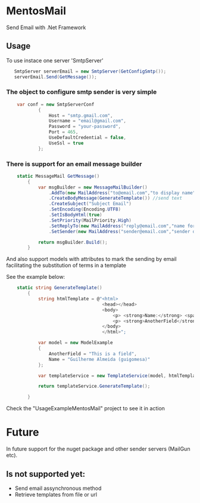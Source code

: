 # MentosMail
Send Email with .Net Framework


## Usage

To use instace one server 'SmtpServer'

``` csharp
   SmtpServer serverEmail = new SmtpServer(GetConfigSmtp());
   serverEmail.Send(GetMessage());
```

### The object to configure smtp sender is very simple

``` csharp
    var conf = new SmtpServerConf
            {
                Host = "smtp.gmail.com",
                Username = "email@gmail.com",
                Password = "your-password",
                Port = 465,
                UseDefaultCredential = false,
                UseSsl = true
            };
```

### There is support for an email message builder

``` csharp
    static MessageMail GetMessage()
        {
            var msgBuilder = new MessageMailBuilder()
                .AddTo(new MailAddress("to@email.com","to display name"))
                .CreateBodyMessage(GenerateTemplate()) //send text
                .CreateSubject("Subject Email")
                .SetEncoding(Encoding.UTF8)
                .SetIsBodyHtml(true)
                .SetPriority(MailPriority.High)
                .SetReplyTo(new MailAddress("reply@email.com","name for display"))
                .SetSender(new MailAddress("sender@email.com","sender display name"));

            return msgBuilder.Build();
        }
```

And also support models with attributes to mark the sending by email facilitating the substitution of terms in a template

See the example below:

``` csharp
    static string GenerateTemplate()
        {
            string htmlTemplate = @"<html>
                                    <head></head>
                                    <body>
	                                    <p> <strong>Name:</strong> <span>[Name]</span> </p>
	                                    <p> <strong>AnotherField</strong> <span>[(phone)]</span></p>
                                    </body>
                                    </html>";

            var model = new ModelExample
            {
                AnotherField = "This is a field",
                Name = "Guilherme Almeida (guigomesa)"
            };

            var templateService = new TemplateService(model, htmlTemplate);

            return templateService.GenerateTemplate();

        }
```


Check the "UsageExampleMentosMail" project to see it in action


# Future

In future support for the nuget package and other sender servers (MailGun etc).


## Is not supported yet:

* Send email assynchronous method
* Retrieve templates from file or url